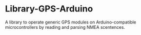 # Library-GPS-Arduino
A library to operate generic GPS modules on Arduino-compatible microcontrollers by reading and parsing NMEA scentences.
